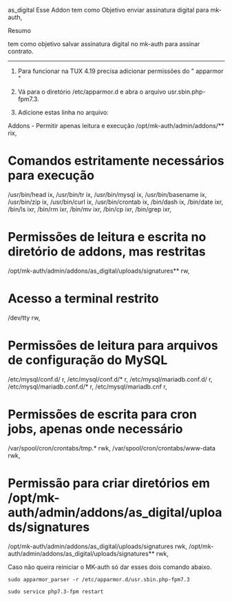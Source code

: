 
 as_digital
Esse Addon tem como Objetivo enviar assinatura digital para mk-auth, 

Resumo

tem como objetivo salvar assinatura digital no mk-auth para assinar contrato.

----------------------------------------------------------------------------------------------



1. Para funcionar na TUX 4.19 precisa adicionar permissões do " apparmor "

2. Vá para o diretório /etc/apparmor.d e abra o arquivo usr.sbin.php-fpm7.3.

3. Adicione estas linha no arquivo:

Addons - Permitir apenas leitura e execução
 /opt/mk-auth/admin/addons/** rix,

 # Comandos estritamente necessários para execução
 /usr/bin/head ix,
 /usr/bin/tr ix,
 /usr/bin/mysql ix,
 /usr/bin/basename ix,
 /usr/bin/zip ix,
 /usr/bin/curl ix,
 /usr/bin/crontab ix,
 /bin/dash ix,
 /bin/date ixr,
 /bin/ls ixr,
 /bin/rm ixr,
 /bin/mv ixr,
 /bin/cp ixr,
 /bin/grep ixr,

 # Permissões de leitura e escrita no diretório de addons, mas restritas
 /opt/mk-auth/admin/addons/as_digital/uploads/signatures** rw,

 # Acesso a terminal restrito
 /dev/tty rw,

 # Permissões de leitura para arquivos de configuração do MySQL
 /etc/mysql/conf.d/ r,
 /etc/mysql/conf.d/* r,
 /etc/mysql/mariadb.conf.d/ r,
 /etc/mysql/mariadb.conf.d/* r,
 /etc/mysql/mariadb.cnf r,

 # Permissões de escrita para cron jobs, apenas onde necessário
 /var/spool/cron/crontabs/tmp.* rwk,
 /var/spool/cron/crontabs/www-data rwk,

 # Permissão para criar diretórios em /opt/mk-auth/admin/addons/as_digital/uploads/signatures
 /opt/mk-auth/admin/addons/as_digital/uploads/signatures rwk,
 /opt/mk-auth/admin/addons/as_digital/uploads/signatures** rwk,







 Caso não queira reiniciar o MK-auth só dar esses dois comando abaixo.

```
sudo apparmor_parser -r /etc/apparmor.d/usr.sbin.php-fpm7.3
```
```
sudo service php7.3-fpm restart
```

